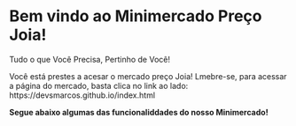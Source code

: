 <h1>Bem vindo ao Minimercado Preço Joia!</h1>
<p>Tudo o que Você Precisa, Pertinho de Você!</p>

<p>Você está prestes a acesar o mercado preço Joia! Lmebre-se, para acessar a página do mercado, basta clica no link ao lado: https://devsmarcos.github.io/index.html</p>

<p><strong>Segue abaixo algumas das funcionaliddades do nosso Minimercado!</strong></p>
